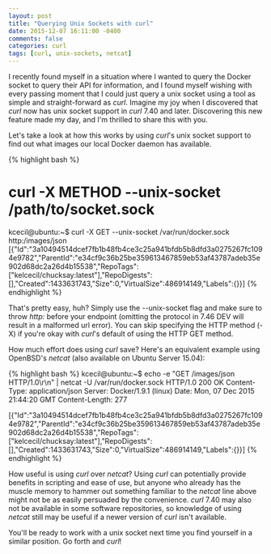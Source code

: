 ```yaml
---
layout: post
title: "Querying Unix Sockets with curl"
date: 2015-12-07 16:11:00 -0400
comments: false
categories: curl
tags: [curl, unix-sockets, netcat]
---
```


I recently found myself in a situation where I wanted to query the Docker socket to query their API for information, and I found myself wishing with every passing moment that I could just query a unix socket using a tool as simple and straight-forward as *curl*. Imagine my joy when I discovered that *curl* now has unix socket support in *curl* 7.40 and later. Discovering this new feature made my day, and I'm thrilled to share this with you.

Let's take a look at how this works by using *curl*'s unix socket support to find out what images our local Docker daemon has available.

{% highlight bash %}
# curl -X METHOD --unix-socket /path/to/socket.sock <endpoint>
kcecil@ubuntu:~$ curl -X GET --unix-socket /var/run/docker.sock http:/images/json
[{"Id":"3a10494514dcef7fb1b48fb4ce3c25a941bfdb5b8dfd3a0275267fc1094e9782","ParentId":"e34cf9c36b25be359613467859eb53af43787adeb35e902d68dc2a26d4b15538","RepoTags":["kelcecil/chucksay:latest"],"RepoDigests":[],"Created":1433631743,"Size":0,"VirtualSize":486914149,"Labels":{}}]
{% endhighlight %}

That's pretty easy, huh? Simply use the --unix-socket flag and make sure to throw *http:* before your endpoint (omitting the protocol in 7.46 DEV will result in a malformed url error). You can skip specifying the HTTP method (-X) if you're okay with *curl*'s default of using the HTTP GET method.

How much effort does using *curl* save? Here's an equivalent example using OpenBSD's *netcat* (also available on Ubuntu Server 15.04):

{% highlight bash %}
kcecil@ubuntu:~$ echo -e "GET /images/json HTTP/1.0\r\n" | netcat -U /var/run/docker.sock
HTTP/1.0 200 OK
Content-Type: application/json
Server: Docker/1.9.1 (linux)
Date: Mon, 07 Dec 2015 21:44:20 GMT
Content-Length: 277

[{"Id":"3a10494514dcef7fb1b48fb4ce3c25a941bfdb5b8dfd3a0275267fc1094e9782","ParentId":"e34cf9c36b25be359613467859eb53af43787adeb35e902d68dc2a26d4b15538","RepoTags":["kelcecil/chucksay:latest"],"RepoDigests":[],"Created":1433631743,"Size":0,"VirtualSize":486914149,"Labels":{}}]
{% endhighlight %}

How useful is using *curl* over *netcat*? Using *curl* can potentially provide benefits in scripting and ease of use, but anyone who already has the muscle memory to hammer out something familiar to the *netcat* line above might not be as easily persuaded by the convenience. *curl* 7.40 may also not be available in some software repositories, so knowledge of using *netcat* still may be useful if a newer version of *curl* isn't available.

You'll be ready to work with a unix socket next time you find yourself in a similar position. Go forth and *curl*!

